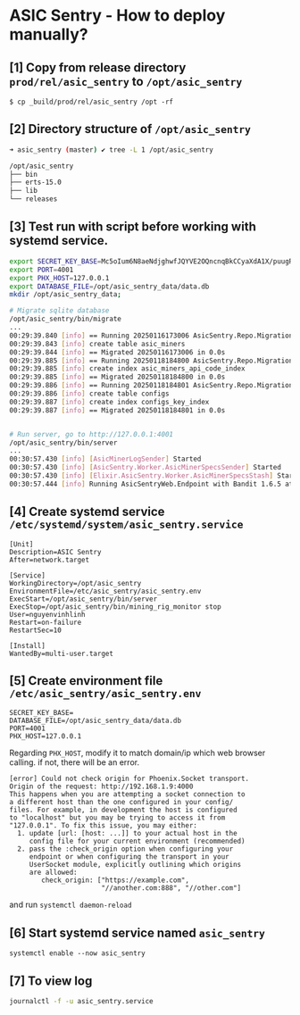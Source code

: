 # ASIC Sentry - How to deploy manually?

## [1] Copy from release directory `prod/rel/asic_sentry` to `/opt/asic_sentry`
```
$ cp _build/prod/rel/asic_sentry /opt -rf
```

## [2] Directory structure of `/opt/asic_sentry`

```sh
➜ asic_sentry (master) ✔ tree -L 1 /opt/asic_sentry

/opt/asic_sentry
├── bin
├── erts-15.0
├── lib
└── releases
```


## [3] Test run with script before working with systemd service.

```sh
export SECRET_KEY_BASE=Mc5oIum6N8aeNdjghwfJQYVE2OQncnqBkCCyaXdA1X/puugR99VvcSuvAqOoGYdW
export PORT=4001
export PHX_HOST=127.0.0.1
export DATABASE_FILE=/opt/asic_sentry_data/data.db
mkdir /opt/asic_sentry_data;

# Migrate sqlite database
/opt/asic_sentry/bin/migrate
...
00:29:39.840 [info] == Running 20250116173006 AsicSentry.Repo.Migrations.CreateAsicMiners.change/0 forward
00:29:39.843 [info] create table asic_miners
00:29:39.844 [info] == Migrated 20250116173006 in 0.0s
00:29:39.885 [info] == Running 20250118184800 AsicSentry.Repo.Migrations.CreateUniqueConstraintApiCodeColInAsicMinersTable.change/0 forward
00:29:39.885 [info] create index asic_miners_api_code_index
00:29:39.885 [info] == Migrated 20250118184800 in 0.0s
00:29:39.886 [info] == Running 20250118184801 AsicSentry.Repo.Migrations.CreateConfigs.change/0 forward
00:29:39.886 [info] create table configs
00:29:39.887 [info] create index configs_key_index
00:29:39.887 [info] == Migrated 20250118184801 in 0.0s


# Run server, go to http://127.0.0.1:4001
/opt/asic_sentry/bin/server
...
00:30:57.430 [info] [AsicMinerLogSender] Started
00:30:57.430 [info] [AsicSentry.Worker.AsicMinerSpecsSender] Started
00:30:57.430 [info] [Elixir.AsicSentry.Worker.AsicMinerSpecsStash] Started
00:30:57.444 [info] Running AsicSentryWeb.Endpoint with Bandit 1.6.5 at :::4001 (http)

```

## [4] Create systemd service `/etc/systemd/system/asic_sentry.service`
```
[Unit]
Description=ASIC Sentry
After=network.target

[Service]
WorkingDirectory=/opt/asic_sentry
EnvironmentFile=/etc/asic_sentry/asic_sentry.env
ExecStart=/opt/asic_sentry/bin/server
ExecStop=/opt/asic_sentry/bin/mining_rig_monitor stop
User=nguyenvinhlinh
Restart=on-failure
RestartSec=10

[Install]
WantedBy=multi-user.target
```

## [5] Create environment file `/etc/asic_sentry/asic_sentry.env`
```text
SECRET_KEY_BASE=
DATABASE_FILE=/opt/asic_sentry_data/data.db
PORT=4001
PHX_HOST=127.0.0.1
```

Regarding `PHX_HOST`, modify it to match domain/ip which web browser calling. if not, there will be an error.

```text
[error] Could not check origin for Phoenix.Socket transport.
Origin of the request: http://192.168.1.9:4000
This happens when you are attempting a socket connection to
a different host than the one configured in your config/
files. For example, in development the host is configured
to "localhost" but you may be trying to access it from
"127.0.0.1". To fix this issue, you may either:
  1. update [url: [host: ...]] to your actual host in the
     config file for your current environment (recommended)
  2. pass the :check_origin option when configuring your
     endpoint or when configuring the transport in your
     UserSocket module, explicitly outlining which origins
     are allowed:
        check_origin: ["https://example.com",
                       "//another.com:888", "//other.com"]
```

and run `systemctl daemon-reload`

## [6] Start systemd service named `asic_sentry`
```shell
systemctl enable --now asic_sentry
```

## [7] To view log
```sh
journalctl -f -u asic_sentry.service
```
